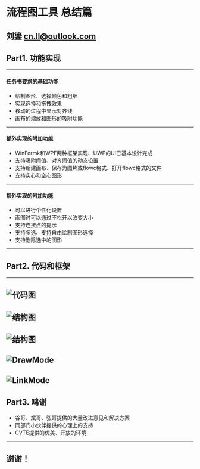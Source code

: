 # 流程图工具 总结篇
  
刘鎏 cn.ll@outlook.com  
---
## Part1. 功能实现
---
#### 任务书要求的基础功能
- 绘制图形、选择颜色和粗细
- 实现选择和拖拽效果
- 移动的过程中显示对齐线
- 画布的缩放和图形的吸附功能
---
#### 额外实现的附加功能
- WinFormk和WPF两种框架实现、UWP的UI已基本设计完成
- 支持吸附阈值、对齐阈值的动态设置
- 支持新建画布、保存为图片或flowc格式、打开flowc格式的文件
- 支持实心和空心图形
---
#### 额外实现的附加功能
- 可以进行个性化设置
- 画图时可以通过不松开以改变大小
- 支持连接点的提示
- 支持多选、支持自由绘制图形选择
- 支持删除选中的图形
---
## Part2. 代码和框架
---
![代码图](https://github.com/triumphalLiu/Slides/raw/master/slides/cvte3/screenshot/code.png)
---
![结构图](https://github.com/triumphalLiu/Slides/raw/master/slides/cvte3/screenshot/struct0.png)
---
![结构图](https://github.com/triumphalLiu/Slides/raw/master/slides/cvte3/screenshot/struct1.png)
---
![DrawMode](https://github.com/triumphalLiu/Slides/raw/master/slides/cvte3/screenshot/draw.png)
---
![LinkMode](https://github.com/triumphalLiu/Slides/raw/master/slides/cvte3/screenshot/link.png)
---
## Part3. 鸣谢
- 谷哥、斌哥、弘哥提供的大量改进意见和解决方案
- 同部门小伙伴提供的心理上的支持
- CVTE提供的优美、开放的环境
---
## 谢谢！